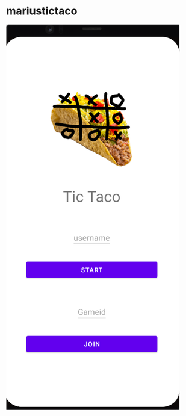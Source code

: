 # mariustictaco

![Bilder1:)](https://github.com/maribe16/mariustictaco/blob/main/bilder/Startskjerm.PNG)
